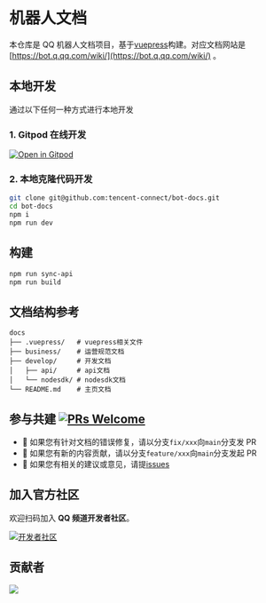 # 机器人文档

本仓库是 QQ 机器人文档项目，基于[vuepress](https://vuepress.vuejs.org/zh/)构建。对应文档网站是[https://bot.q.qq.com/wiki/](https://bot.q.qq.com/wiki/) 。

## 本地开发

通过以下任何一种方式进行本地开发

### 1. Gitpod 在线开发

[![Open in Gitpod](https://gitpod.io/button/open-in-gitpod.svg)](https://gitpod.io/#https://github.com/tencent-connect/bot-docs)

### 2. 本地克隆代码开发

```sh
git clone git@github.com:tencent-connect/bot-docs.git
cd bot-docs
npm i
npm run dev
```

<!-- clone内网API文档 权限添加 -->
## 构建

```sh
npm run sync-api
npm run build
```


## 文档结构参考

```shell
docs
├── .vuepress/   # vuepress相关文件
├── business/    # 运营规范文档
├── develop/     # 开发文档
│   ├── api/     # api文档
│   └── nodesdk/ # nodesdk文档
└── README.md    # 主页文档
```

## 参与共建 [![PRs Welcome](https://img.shields.io/badge/PRs-welcome-brightgreen.svg?style=flat-square)](http://makeapullrequest.com)

- 👏 如果您有针对文档的错误修复，请以分支`fix/xxx`向`main`分支发 PR
- 👏 如果您有新的内容贡献，请以分支`feature/xxx`向`main`分支发起 PR
- 👏 如果您有相关的建议或意见，请提[issues](https://github.com/tencent-connect/bot-docs/issues)

## 加入官方社区

欢迎扫码加入 **QQ 频道开发者社区**。

[![开发者社区](https://github.com/user-attachments/assets/51086907-c9c3-45a6-ae88-f255efcb2df2)](https://pd.qq.com/s/8m0pke8ks)



## 贡献者

<!-- prettier-ignore-start -->
<!-- markdownlint-disable -->
<a href="https://github.com/tencent-connect/bot-docs/graphs/contributors">
  <img src="https://contrib.rocks/image?repo=tencent-connect/bot-docs" />
</a>
<!-- markdownlint-restore -->
<!-- prettier-ignore-end -->
